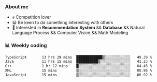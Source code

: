 ### About me

- ✊ Competition lover
- 😀 Be keen to do something interesting with others
- 🎈 Interested in **Recommendation System** && **Database** && Natural Language Process && Computer Vision && Math Modeling


### 📊 Weekly coding
<!--START_SECTION:waka-->

```txt
TypeScript       13 hrs 29 mins  ████████████▒░░░░░░░░░░░░   49.39 %
Java             11 hrs 15 mins  ██████████▒░░░░░░░░░░░░░░   41.23 %
C++              1 hr 12 mins    █░░░░░░░░░░░░░░░░░░░░░░░░   04.43 %
XML              15 mins         ▒░░░░░░░░░░░░░░░░░░░░░░░░   00.96 %
JavaScript       15 mins         ▒░░░░░░░░░░░░░░░░░░░░░░░░   00.92 %
```

<!--END_SECTION:waka-->
